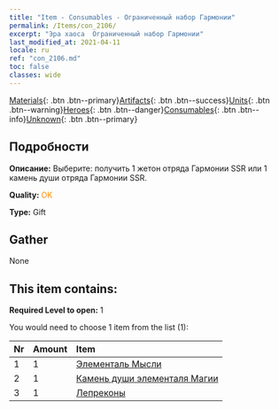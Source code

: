```yaml
---
title: "Item - Consumables - Ограниченный набор Гармонии"
permalink: /Items/con_2106/
excerpt: "Эра хаоса  Ограниченный набор Гармонии"
last_modified_at: 2021-04-11
locale: ru
ref: "con_2106.md"
toc: false
classes: wide
---
```

 [Materials](/ru/Items/){: .btn .btn--primary}[Artifacts](/ru/Items/Artifacts/){: .btn .btn--success}[Units](/ru/Items/Units/){: .btn .btn--warning}[Heroes](/ru/Items/Heroes/){: .btn .btn--danger}[Consumables](/ru/Items/Consumables/){: .btn .btn--info}[Unknown](/ru/Items/Unknown/){: .btn .btn--primary}

## Подробности
 **Описание:** Выберите: получить 1 жетон отряда Гармонии SSR или 1 камень души отряда Гармонии SSR.

 **Quality:** <span style="color: #FF8C00">OK</span>

 **Type:** Gift

## Gather

  None

## This item contains:

 **Required Level to open:** 1

 You would need to choose 1 item from the list (1):

  | Nr | Amount |     Item    |
  |:---|:-------|:------------|
  | 1 | 1 | [Элементаль Мысли](/ru/Items/unt_267/) | 
  | 2 | 1 | [Камень души элементаля Магии](/ru/Items/unt_347/) | 
  | 3 | 1 | [Лепреконы](/ru/Items/unt_270/) | 
